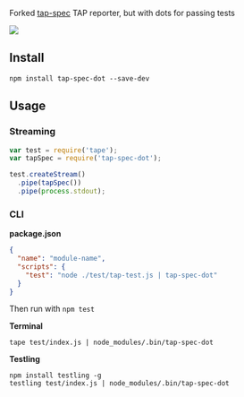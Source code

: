 Forked [tap-spec](https://github.com/scottcorgan/tap-spec) TAP reporter, but with dots for passing tests

![](https://i.imgur.com/Gl0bbvO.png)

## Install

```
npm install tap-spec-dot --save-dev
```

## Usage

### Streaming

```js
var test = require('tape');
var tapSpec = require('tap-spec-dot');

test.createStream()
  .pipe(tapSpec())
  .pipe(process.stdout);
```

### CLI

**package.json**

```json
{
  "name": "module-name",
  "scripts": {
    "test": "node ./test/tap-test.js | tap-spec-dot"
  }
}
```

Then run with `npm test`

**Terminal**

```
tape test/index.js | node_modules/.bin/tap-spec-dot
```

**Testling**

```
npm install testling -g
testling test/index.js | node_modules/.bin/tap-spec-dot
```
